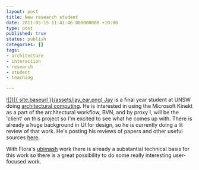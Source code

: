 ```yaml
---
layout: post
title: New research student
date: 2011-05-15 11:41:46.000000000 +10:00
type: post
published: true
status: publish
categories: []
tags:
- architecture
- interaction
- research
- student
- teaching

---
```


[![]({{ site.baseurl }}/assets/jay_ear.png) Jay](http://www.the10thletter.info/)
is a final year student at UNSW doing [architectural computing](http://www.fbe.unsw.edu.au/futurestudents/Undergrad/BArchComp/). He is interested in using the Microsoft Kinekt as a part of the architectural workflow, BVN, and by proxy I, will be the 'client' on this project so I'm excited to see what he comes up with. There is already a huge background in UI for design, so he is currently doing a lit review of that work. He's posting his reviews of papers and other useful sources [here](http://10thletterresearch.blogspot.com/).

With Flora's [ubimash](http://ubimash.com/) work there is already a substantial technical basis for this work so there is a great possibility to do some really interesting user-focused work.
